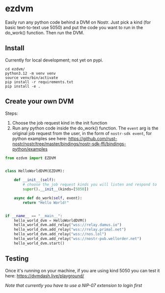 # ezdvm
Easily run any python code behind a DVM on Nostr. Just pick a kind (for basic text-to-text use 5050) and put the code you want to run in the do_work() function. Then run the DVM. 

## Install

Currently for local development; not yet on pypi.

```commandline
cd ezdvm/
python3.12 -m venv venv
source venv/bin/activate
pip install -r requirements.txt
pip install -e .
```

## Create your own DVM

Steps:
1. Choose the job request kind in the init function
2. Run any python code inside the do_work() function. The `event` arg is the original job request from the user, in the form of `nostr-sdk event`, for python examples see here: https://github.com/rust-nostr/nostr/tree/master/bindings/nostr-sdk-ffi/bindings-python/examples

```python
from ezdvm import EZDVM


class HelloWorldDVM(EZDVM):

    def __init__(self):
        # choose the job request kinds you will listen and respond to
        super().__init__(kinds=[5050])

    async def do_work(self, event):
        return "Hello World!"


if __name__ == "__main__":
    hello_world_dvm = HelloWorldDVM()
    hello_world_dvm.add_relay("wss://relay.damus.io")
    hello_world_dvm.add_relay("wss://relay.primal.net")
    hello_world_dvm.add_relay("wss://nos.lol")
    hello_world_dvm.add_relay("wss://nostr-pub.wellorder.net")
    hello_world_dvm.start()
```

## Testing

Once it's running on your machine, if you are using kind 5050 you can test it here: https://dvmdash.live/playground/ 

_Note that currently you have to use a NIP-07 extension to login first_ 



